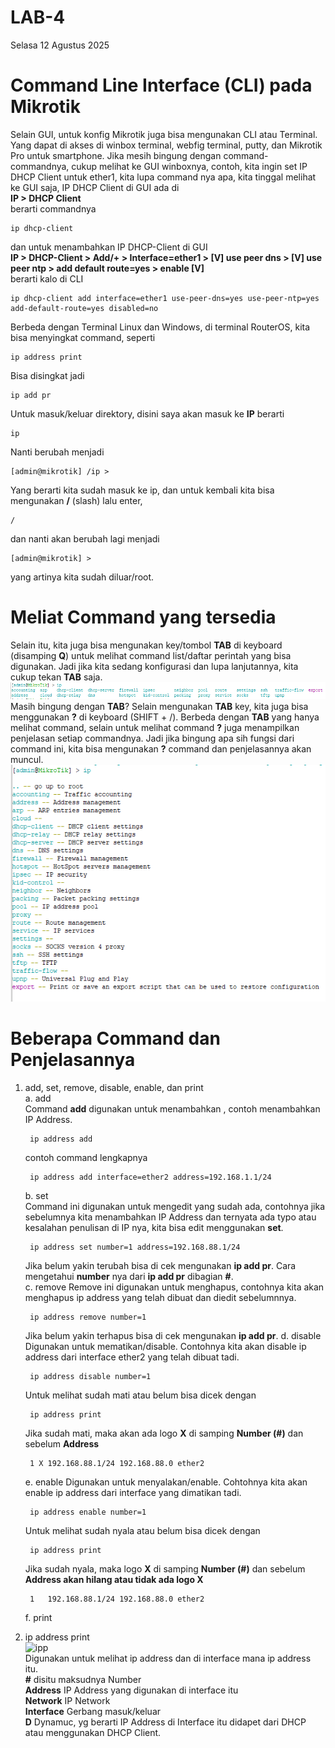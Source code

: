 # LAB-4
Selasa 12 Agustus 2025

# Command Line Interface (CLI) pada Mikrotik 
  Selain GUI, untuk konfig Mikrotik juga bisa mengunakan CLI atau Terminal. Yang dapat di akses di winbox terminal, webfig terminal, putty, dan Mikrotik Pro untuk smartphone. Jika mesih bingung dengan command-commandnya, cukup melihat ke GUI winboxnya, contoh, kita ingin set IP DHCP Client untuk ether1, kita lupa command nya apa, kita tinggal melihat ke GUI saja, IP DHCP Client di GUI ada di  
**IP > DHCP Client**  
berarti commandnya

    ip dhcp-client 
dan untuk menambahkan IP DHCP-Client di GUI  
**IP > DHCP-Client > Add/+ > Interface=ether1 > [V] use peer dns > [V] use peer ntp > add default route=yes > enable [V]**  
berarti kalo di CLI

    ip dhcp-client add interface=ether1 use-peer-dns=yes use-peer-ntp=yes add-default-route=yes disabled=no
Berbeda dengan Terminal Linux dan Windows, di terminal RouterOS, kita bisa menyingkat command, seperti

    ip address print
Bisa disingkat jadi

    ip add pr
Untuk masuk/keluar direktory, disini saya akan masuk ke **IP** berarti

    ip
Nanti berubah menjadi  

    [admin@mikrotik] /ip >  
Yang berarti kita sudah masuk ke ip, dan untuk kembali kita bisa mengunakan **/** (slash) lalu enter,  

    /  
dan nanti akan berubah lagi menjadi  

    [admin@mikrotik] >  
yang artinya kita sudah diluar/root.  
# Meliat Command yang tersedia
Selain itu, kita juga bisa mengunakan key/tombol **TAB** di keyboard (disamping **Q**) untuk melihat command list/daftar perintah yang bisa digunakan. Jadi jika kita sedang konfigurasi dan lupa lanjutannya, kita cukup tekan **TAB** saja.  
![TAB](TAB.PNG)  
Masih bingung dengan **TAB**? Selain mengunakan **TAB** key, kita juga bisa menggunakan **?** di keyboard (SHIFT + /). Berbeda dengan **TAB** yang hanya melihat command, selain untuk melihat command **?** juga menampilkan penjelasan setiap commandnya. Jadi jika bingung apa sih fungsi dari command ini, kita bisa mengunakan **?** command dan penjelasannya akan muncul.  
![Q](Q.PNG)  
# Beberapa Command dan Penjelasannya  
  1. add, set, remove, disable, enable, dan print  
     a. add  
       Command **add** digunakan untuk menambahkan , contoh menambahkan IP Address.  

          ip address add
     contoh command lengkapnya  

          ip address add interface=ether2 address=192.168.1.1/24
     b. set  
       Command ini digunakan untuk mengedit yang sudah ada, contohnya jika sebelumnya kita menambahkan IP Address dan ternyata ada typo atau kesalahan penulisan di IP nya, kita bisa edit menggunakan **set**.  

          ip address set number=1 address=192.168.88.1/24
     Jika belum yakin terubah bisa di cek mengunakan **ip add pr**. Cara mengetahui **number** nya dari **ip add pr** dibagian **#**.  
     c. remove
       Remove ini digunakan untuk menghapus, contohnya kita akan menghapus ip address yang telah dibuat dan diedit sebelumnnya.

          ip address remove number=1
     Jika belum yakin terhapus bisa di cek mengunakan **ip add pr**.
     d. disable
       Digunakan untuk mematikan/disable. Contohnya kita akan disable ip address dari interface ether2 yang telah dibuat tadi.

          ip address disable number=1
     Untuk melihat sudah mati atau belum bisa dicek dengan

          ip address print
     Jika sudah mati, maka akan ada logo **X** di samping **Number (#)**  dan sebelum **Address**

          1 X 192.168.88.1/24 192.168.88.0 ether2
     e. enable
     Digunakan untuk menyalakan/enable. Cohtohnya  kita akan enable ip address dari interface yang dimatikan tadi.

          ip address enable number=1
      Untuk melihat sudah nyala atau belum bisa dicek dengan

          ip address print
     Jika sudah nyala, maka logo **X** di samping **Number (#)**  dan sebelum **Address akan hilang atau tidak ada logo **X****

          1   192.168.88.1/24 192.168.88.0 ether2
     f. print  
  3. ip address print  
![ipp](ippr.PNG)  
  Digunakan untuk melihat ip address dan di interface mana ip address itu.  
**#** disitu maksudnya Number  
**Address** IP Address yang digunakan di interface itu  
**Network** IP Network  
**Interface** Gerbang masuk/keluar  
**D** Dynamuc, yg berarti IP Address di Interface itu didapet dari DHCP atau menggunakan DHCP Client.
     
